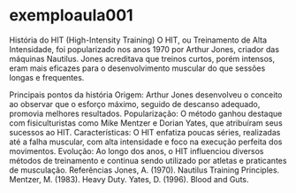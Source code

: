 # exemploaula001
História do HIT (High-Intensity Training)
O HIT, ou Treinamento de Alta Intensidade, foi popularizado nos anos 1970 por Arthur Jones, criador das máquinas Nautilus. Jones acreditava que treinos curtos, porém intensos, eram mais eficazes para o desenvolvimento muscular do que sessões longas e frequentes.

Principais pontos da história
Origem: Arthur Jones desenvolveu o conceito ao observar que o esforço máximo, seguido de descanso adequado, promovia melhores resultados.
Popularização: O método ganhou destaque com fisiculturistas como Mike Mentzer e Dorian Yates, que atribuíram seus sucessos ao HIT.
Características: O HIT enfatiza poucas séries, realizadas até a falha muscular, com alta intensidade e foco na execução perfeita dos movimentos.
Evolução: Ao longo dos anos, o HIT influenciou diversos métodos de treinamento e continua sendo utilizado por atletas e praticantes de musculação.
Referências
Jones, A. (1970). Nautilus Training Principles.
Mentzer, M. (1983). Heavy Duty.
Yates, D. (1996). Blood and Guts.
